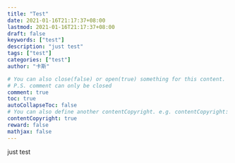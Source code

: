 ```yaml
---
title: "Test"
date: 2021-01-16T21:17:37+08:00
lastmod: 2021-01-16T21:17:37+08:00
draft: false
keywords: ["test"]
description: "just test"
tags: ["test"]
categories: ["test"]
author: "卡斯"

# You can also close(false) or open(true) something for this content.
# P.S. comment can only be closed
comment: true
toc: true
autoCollapseToc: false
# You can also define another contentCopyright. e.g. contentCopyright: "This is another copyright."
contentCopyright: true
reward: false
mathjax: false
---
```

just test